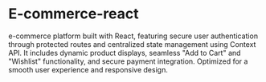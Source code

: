 # E-commerce-react
e-commerce platform built with React, featuring secure user authentication through protected routes and centralized state management using Context API. It includes dynamic product displays, seamless "Add to Cart" and "Wishlist" functionality, and secure payment integration. Optimized for a smooth user experience and responsive design.
